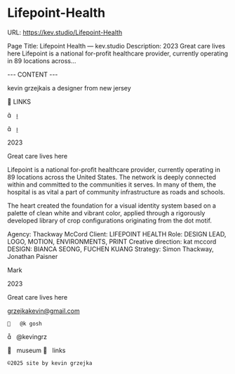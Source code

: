 # Lifepoint-Health

URL: https://kev.studio/Lifepoint-Health

Page Title: Lifepoint Health — kev.studio
Description: 2023 Great care lives here Lifepoint is a national for-profit healthcare provider, currently operating in 89 locations across...

--- CONTENT ---

kevin grzejkais a designer from new jersey


	



 



	
	
︎ LINKS

︎︎︎   ︎︎︎

︎︎︎   ︎︎︎

2023
	
Great care lives here































Lifepoint is a national for-profit healthcare provider,
currently operating in 89 locations across the United States. The network is
deeply connected within and committed to the communities it serves. In many of
them, the hospital is as vital a part of community infrastructure as roads and
schools. 



























The heart created the foundation for a visual identity
system based on a palette of clean white and vibrant color, applied through a
rigorously developed library of crop configurations originating from the dot motif. 










Agency: Thackway McCord
Client: LIFEPOINT HEALTH
Role: DESIGN LEAD, LOGO, MOTION, ENVIRONMENTS, PRINT
Creative direction: kat mccord
DESIGN: BIANCA SEONG, FUCHEN KUANG
Strategy: Simon Thackway, Jonathan Paisner



	
	

	






















	




				

				
 
 
  Mark

2023

Great care lives here

grzejkakevin@gmail.com


	
	︎   @k gosh
︎   @kevingrz

	
︎   museum
︎   links












	
	©2025 site by kevin grzejka

